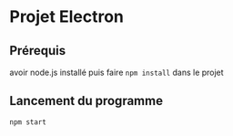 # Projet Electron

## Prérequis

avoir node.js installé puis faire ``npm install`` dans le projet

## Lancement du programme
``npm start``
